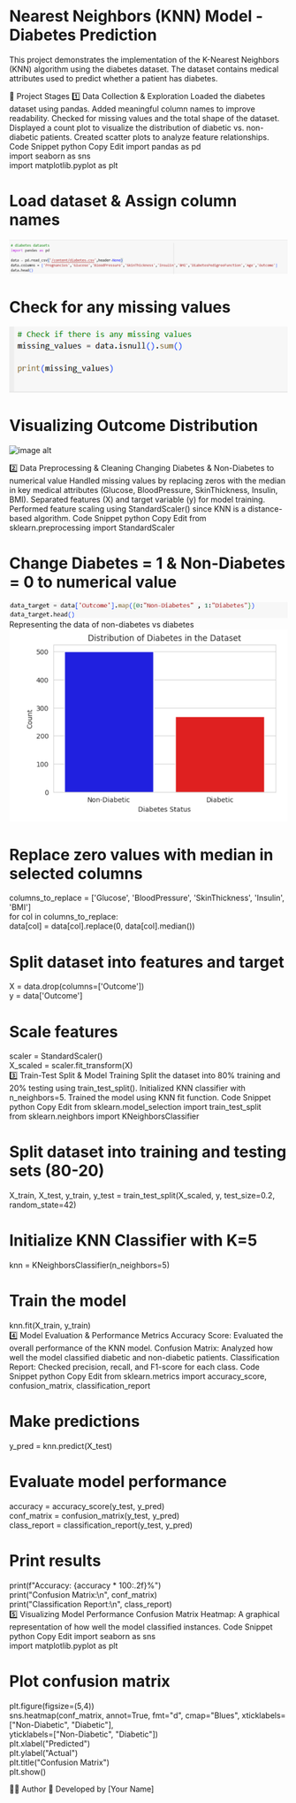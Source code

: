 # Nearest Neighbors (KNN) Model - Diabetes Prediction
This project demonstrates the implementation of the K-Nearest Neighbors (KNN) algorithm using the diabetes dataset. The dataset contains medical attributes used to predict whether a patient has diabetes.

📌 Project Stages
1️⃣ Data Collection & Exploration
Loaded the diabetes dataset using pandas.
Added meaningful column names to improve readability.
Checked for missing values and the total shape of the dataset.
Displayed a count plot to visualize the distribution of diabetic vs. non-diabetic patients.
Created scatter plots to analyze feature relationships.
Code Snippet
python
Copy
Edit
import pandas as pd  
import seaborn as sns  
import matplotlib.pyplot as plt  

# Load dataset & Assign column names 
![image alt](https://github.com/Omorusi/K-Nearest-Neighbour/blob/main/Screenshot%202025-03-03%20121313.png)


# Check for any missing values 

![image alt](https://github.com/Omorusi/K-Nearest-Neighbour/blob/main/Screenshot%202025-03-03%20121427.png?raw=true
)
# Visualizing Outcome Distribution  
![image alt]()

2️⃣ Data Preprocessing & Cleaning
Changing Diabetes & Non-Diabetes to numerical value 
Handled missing values by replacing zeros with the median in key medical attributes (Glucose, BloodPressure, SkinThickness, Insulin, BMI).
Separated features (X) and target variable (y) for model training.
Performed feature scaling using StandardScaler() since KNN is a distance-based algorithm.
Code Snippet
python
Copy
Edit
from sklearn.preprocessing import StandardScaler  
# Change Diabetes = 1 & Non-Diabetes = 0  to numerical value 
![image alt](https://github.com/Omorusi/K-Nearest-Neighbour/blob/main/Screenshot%202025-03-03%20121959.png?raw=true)
Representing the data of non-diabetes vs diabetes
![image alt](https://github.com/Omorusi/K-Nearest-Neighbour/blob/main/Screenshot%202025-03-03%20122042.png?raw=true)
# Replace zero values with median in selected columns  
columns_to_replace = ['Glucose', 'BloodPressure', 'SkinThickness', 'Insulin', 'BMI']  
for col in columns_to_replace:  
    data[col] = data[col].replace(0, data[col].median())  

# Split dataset into features and target  
X = data.drop(columns=['Outcome'])  
y = data['Outcome']  

# Scale features  
scaler = StandardScaler()  
X_scaled = scaler.fit_transform(X)  
3️⃣ Train-Test Split & Model Training
Split the dataset into 80% training and 20% testing using train_test_split().
Initialized KNN classifier with n_neighbors=5.
Trained the model using KNN fit function.
Code Snippet
python
Copy
Edit
from sklearn.model_selection import train_test_split  
from sklearn.neighbors import KNeighborsClassifier  

# Split dataset into training and testing sets (80-20)  
X_train, X_test, y_train, y_test = train_test_split(X_scaled, y, test_size=0.2, random_state=42)  

# Initialize KNN Classifier with K=5  
knn = KNeighborsClassifier(n_neighbors=5)  

# Train the model  
knn.fit(X_train, y_train)  
4️⃣ Model Evaluation & Performance Metrics
Accuracy Score: Evaluated the overall performance of the KNN model.
Confusion Matrix: Analyzed how well the model classified diabetic and non-diabetic patients.
Classification Report: Checked precision, recall, and F1-score for each class.
Code Snippet
python
Copy
Edit
from sklearn.metrics import accuracy_score, confusion_matrix, classification_report  

# Make predictions  
y_pred = knn.predict(X_test)  

# Evaluate model performance  
accuracy = accuracy_score(y_test, y_pred)  
conf_matrix = confusion_matrix(y_test, y_pred)  
class_report = classification_report(y_test, y_pred)  

# Print results  
print(f"Accuracy: {accuracy * 100:.2f}%")  
print("Confusion Matrix:\n", conf_matrix)  
print("Classification Report:\n", class_report)  
5️⃣ Visualizing Model Performance
Confusion Matrix Heatmap: A graphical representation of how well the model classified instances.
Code Snippet
python
Copy
Edit
import seaborn as sns  
import matplotlib.pyplot as plt  

# Plot confusion matrix  
plt.figure(figsize=(5,4))  
sns.heatmap(conf_matrix, annot=True, fmt="d", cmap="Blues", xticklabels=["Non-Diabetic", "Diabetic"],  
            yticklabels=["Non-Diabetic", "Diabetic"])  
plt.xlabel("Predicted")  
plt.ylabel("Actual")  
plt.title("Confusion Matrix")  
plt.show()


👨‍💻 Author
🚀 Developed by [Your Name]

